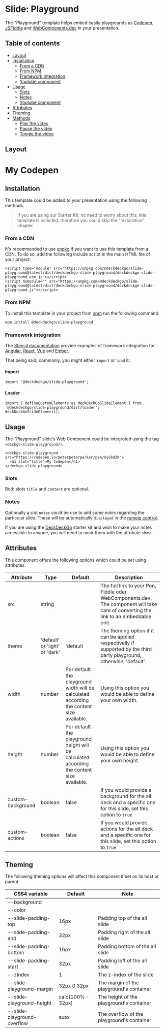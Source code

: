 # Slide: Playground

The "Playground" template helps embed easily playgrounds as [Codepen](https://codepen.io), [JSFiddle](https://jsfiddle.net/) and [WebComponents.dev](https://webcomponents.dev) in your presentation.

## Table of contents

- [Layout](#app-slide-playground-layout)
- [Installation](#app-slide-playground-installation)
  - [From a CDN](#app-slide-playground-from-a-cdn)
  - [From NPM](#app-slide-playground-from-npm)
  - [Framework integration](#app-slide-playground-framework-integration)
  - [Youtube component](#app-slide-playground-youtube-component)
- [Usage](#app-slide-playground-usage)
  - [Slots](#app-slide-playground-slots)
  - [Notes](#app-slide-playground-notes)
  - [Youtube component](#app-slide-playground-youtube-component)
- [Attributes](#app-slide-playground-attributes)
- [Theming](#app-slide-playground-theming)
- [Methods](#app-slide-playground-methods)
  - [Play the video](#app-slide-playground-play-the-video)
  - [Pause the video](#app-slide-playground-pause-the-video)
  - [Toggle the video](#app-slide-playground-toggle-the-video)

## Layout

<div class="container ion-margin">
  <deckgo-deck embedded={true}>
    <deckgo-slide-playground src="https://codepen.io/peterpeterparker/pen/dyGbOZm">
      <h1 slot="title">My Codepen</h1>
    </deckgo-slide-playground>
  </deckgo-deck>
</div>

## Installation

This template could be added to your presentation using the following methods.

> If you are using our Starter Kit, no need to worry about this, this template is included, therefore you could skip the "Installation" chapter.

### From a CDN

It's recommended to use [unpkg](https://unpkg.com/) if you want to use this template from a CDN. To do so, add the following include script in the main HTML file of your project:

```
<script type="module" src="https://unpkg.com/@deckdeckgo/slide-playground@latest/dist/deckdeckgo-slide-playground/deckdeckgo-slide-playground.esm.js"></script>
<script nomodule="" src="https://unpkg.com/@deckdeckgo/slide-playground@latest/dist/deckdeckgo-slide-playground/deckdeckgo-slide-playground.js"></script>
```

### From NPM

To install this template in your project from [npm](https://www.npmjs.com/package/@deckdeckgo/slide-playground) run the following command:

```bash
npm install @deckdeckgo/slide-playground
```

### Framework integration

The [Stencil documentation](https://stenciljs.com/docs/overview) provide examples of framework integration for [Angular](https://stenciljs.com/docs/angular), [React](https://stenciljs.com/docs/react), [Vue](https://stenciljs.com/docs/vue) and [Ember](https://stenciljs.com/docs/ember).

That being said, commonly, you might either `import` or `load` it:

#### Import

```
import '@deckdeckgo/slide-playground';
```

#### Loader

```
import { defineCustomElements as deckDeckGoSlideElement } from '@deckdeckgo/slide-playground/dist/loader';
deckDeckGoSlideElement();
```

## Usage

The "Playground" slide's Web Component could be integrated using the tag `<deckgo-slide-playground/>`.

```
<deckgo-slide-playground src="https://codepen.io/peterpeterparker/pen/dyGbOZm">
  <h1 slot="title">My Codepen</h1>
</deckgo-slide-playground>
```

### Slots

Both slots `title` and `content` are optional.

### Notes

Optionally a slot `notes` could be use to add some notes regarding the particular slide. These will be automatically `displayed` in the [remote control](https://deckdeckgo.app).

If you are using the [DeckDeckGo] starter kit and wish to make your notes accessible to anyone, you will need to mark them with the attribute `show`.

## Attributes

This component offers the following options which could be set using attributes:

| Attribute         | Type                           | Default                                                                                    | Description                                                                                                                         |
| ----------------- | ------------------------------ | ------------------------------------------------------------------------------------------ | ----------------------------------------------------------------------------------------------------------------------------------- |
| src               | string                         |                                                                                            | The full link to your Pen, Fiddle oder WebComponents.dev. The component will take care of converting the link to an embeddable one. |
| theme             | 'default' or 'light' or 'dark' | 'default                                                                                   | The theming option if it can be applied respectivelly if supported by the third party playground, otherwise, 'default'.             |
| width             | number                         | Per default the playground width will be calculated according the content size available.  | Using this option you would be able to define your own width.                                                                       |
| height            | number                         | Per default the playground height will be calculated according the content size available. | Using this option you would be able to define your own height.                                                                      |
| custom-background | boolean                        | false                                                                                      | If you would provide a background for the all deck and a specific one for this slide, set this option to `true`                     |
| custom-actions    | boolean                        | false                                                                                      | If you would provide actions for the all deck and a specific one for this slide, set this option to `true`                          |

## Theming

The following theming options will affect this component if set on its host or parent.

| CSS4 variable               | Default           | Note                                       |
| --------------------------- | ----------------- | ------------------------------------------ |
| --background                |                   |                                            |
| --color                     |                   |                                            |
| --slide-padding-top         | 16px              | Padding top of the all slide               |
| --slide-padding-end         | 32px              | Padding right of the all slide             |
| --slide-padding-bottom      | 16px              | Padding bottom of the all slide            |
| --slide-padding-start       | 32px              | Padding left of the all slide              |
| --zIndex                    | 1                 | The z-index of the slide                   |
| --slide-playground-margin   | 32px 0 32px       | The margin of the playground's container   |
| --slide-playground-height   | calc(100% - 32px) | The height of the playground's container   |
| --slide-playground-overflow | auto              | The overflow of the playground's container |

[deckdeckgo]: https://deckdeckgo.com
